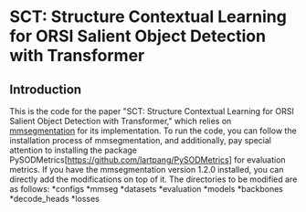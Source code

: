 # SCT: Structure Contextual Learning for ORSI Salient Object Detection with Transformer
## Introduction

This is the code for the paper "SCT: Structure Contextual Learning for ORSI Salient Object Detection with Transformer," which relies on [mmsegmentation](https://github.com/open-mmlab/mmsegmentation) for its implementation.
To run the code, you can follow the installation process of mmsegmentation, and additionally, pay special attention to installing the package PySODMetrics[https://github.com/lartpang/PySODMetrics] for evaluation metrics. If you have the mmsegmentation version 1.2.0 installed, you can directly add the modifications on top of it.
The directories to be modified are as follows:
*configs
*mmseg
  *datasets
  *evaluation
  *models
    *backbones
    *decode_heads
    *losses
